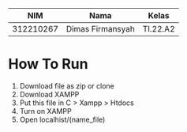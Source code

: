 | NIM | Nama | Kelas |
|-----|------|-------|
| 312210267 | Dimas Firmansyah | TI.22.A2 |

# How To Run
1. Download file as zip or clone 
2. Download XAMPP
3. Put this file in C > Xampp > Htdocs
4. Turn on XAMPP
5. Open localhist/(name_file)